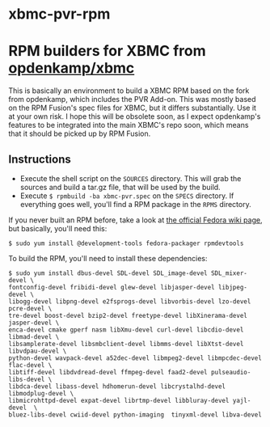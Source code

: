 xbmc-pvr-rpm
============

# RPM builders for XBMC from [opdenkamp/xbmc](https://github.com/opdenkamp/xbmc)

This is basically an environment to build a XBMC RPM based on the fork from opdenkamp, which includes the PVR Add-on. This was mostly based on the RPM Fusion's spec files for XBMC, but it differs substantially. Use it at your own risk. I hope this will be obsolete soon, as I expect opdenkamp's features to be integrated into the main XBMC's repo soon, which means that it should be picked up by RPM Fusion.

## Instructions

 * Execute the shell script on the `SOURCES` directory. This will grab the sources and build a tar.gz file, that will be used by the build.
 * Execute `$ rpmbuild -ba xbmc-pvr.spec` on the `SPECS` directory. If everything goes well, you'll find a RPM package in the `RPMS` directory.

If you never built an RPM before, take a look at [the official Fedora wiki page](http://fedoraproject.org/wiki/How_to_create_an_RPM_package), but basically, you'll need this:

    $ sudo yum install @development-tools fedora-packager rpmdevtools

To build the RPM, you'll need to install these dependencies:

    $ sudo yum install dbus-devel SDL-devel SDL_image-devel SDL_mixer-devel \
    fontconfig-devel fribidi-devel glew-devel libjasper-devel libjpeg-devel \
    libogg-devel libpng-devel e2fsprogs-devel libvorbis-devel lzo-devel pcre-devel \
    tre-devel boost-devel bzip2-devel freetype-devel libXinerama-devel jasper-devel \
    enca-devel cmake gperf nasm libXmu-devel curl-devel libcdio-devel libmad-devel \
    libsamplerate-devel libsmbclient-devel libmms-devel libXtst-devel libvdpau-devel \
    python-devel wavpack-devel a52dec-devel libmpeg2-devel libmpcdec-devel flac-devel \ 
    libtiff-devel libdvdread-devel ffmpeg-devel faad2-devel pulseaudio-libs-devel \
    libdca-devel libass-devel hdhomerun-devel libcrystalhd-devel libmodplug-devel \ 
    libmicrohttpd-devel expat-devel librtmp-devel libbluray-devel yajl-devel  \
    bluez-libs-devel cwiid-devel python-imaging  tinyxml-devel libva-devel
